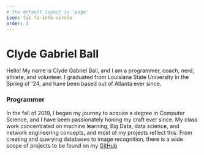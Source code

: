 ```yaml
---
# the default layout is 'page'
icon: fas fa-info-circle
order: 4
---
```

# Clyde Gabriel Ball

Hello! My name is Clyde Gabriel Ball, and I am a programmer, coach, nerd, athlete, and volunteer. I graduated from Louisiana State University in the Spring of '24, and have been based out of Atlanta ever since.

### Programmer

In the fall of 2019, I began my journey to acquire a degree in Computer Science, and I have been passionately honing my craft ever since. My class work concentrated on machine learning, Big Data, data science, and network engineering concepts, and most of my projects reflect this. From creating and querying databases to image recognition, there is a wide scope of projects to be found on my [GitHub](https://github.com/clydegbll)
